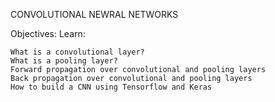 CONVOLUTIONAL NEWRAL NETWORKS

Objectives:
    Learn:

    What is a convolutional layer?
    What is a pooling layer?
    Forward propagation over convolutional and pooling layers
    Back propagation over convolutional and pooling layers
    How to build a CNN using Tensorflow and Keras
